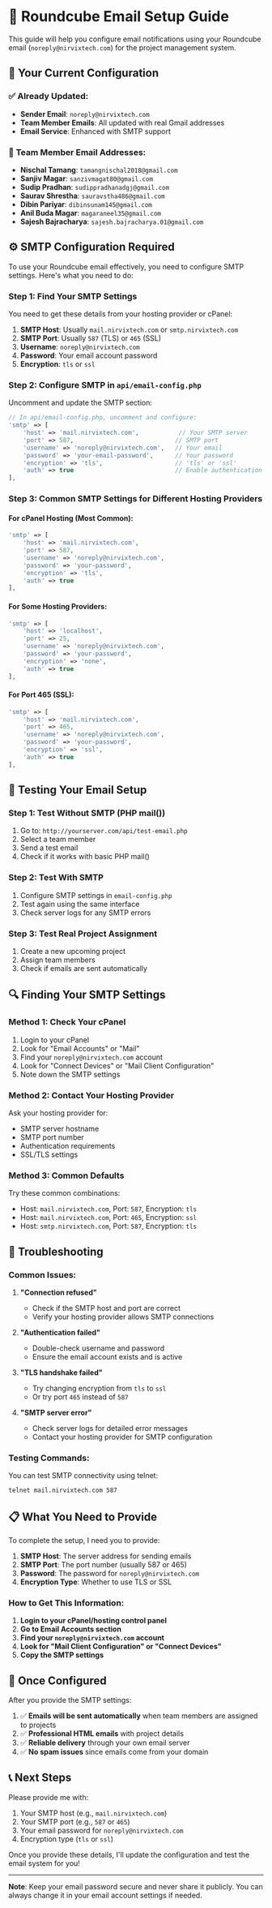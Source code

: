 # 📧 Roundcube Email Setup Guide

This guide will help you configure email notifications using your Roundcube email (`noreply@nirvixtech.com`) for the project management system.

## 🎯 Your Current Configuration

### ✅ **Already Updated:**
- **Sender Email**: `noreply@nirvixtech.com`
- **Team Member Emails**: All updated with real Gmail addresses
- **Email Service**: Enhanced with SMTP support

### 📧 **Team Member Email Addresses:**
- **Nischal Tamang**: `tamangnischal2018@gmail.com`
- **Sanjiv Magar**: `sanzivmagat80@gmail.com`
- **Sudip Pradhan**: `sudippradhanadgj@gmail.com`
- **Saurav Shrestha**: `sauravstha486@gmail.com`
- **Dibin Pariyar**: `dibinsunam145@gmail.com`
- **Anil Buda Magar**: `magaraneel35@gmail.com`
- **Sajesh Bajracharya**: `sajesh.bajracharya.01@gmail.com`

## ⚙️ SMTP Configuration Required

To use your Roundcube email effectively, you need to configure SMTP settings. Here's what you need to do:

### Step 1: Find Your SMTP Settings

You need to get these details from your hosting provider or cPanel:

1. **SMTP Host**: Usually `mail.nirvixtech.com` or `smtp.nirvixtech.com`
2. **SMTP Port**: Usually `587` (TLS) or `465` (SSL)
3. **Username**: `noreply@nirvixtech.com`
4. **Password**: Your email account password
5. **Encryption**: `tls` or `ssl`

### Step 2: Configure SMTP in `api/email-config.php`

Uncomment and update the SMTP section:

```php
// In api/email-config.php, uncomment and configure:
'smtp' => [
    'host' => 'mail.nirvixtech.com',           // Your SMTP server
    'port' => 587,                            // SMTP port
    'username' => 'noreply@nirvixtech.com',   // Your email
    'password' => 'your-email-password',      // Your password
    'encryption' => 'tls',                    // 'tls' or 'ssl'
    'auth' => true                            // Enable authentication
],
```

### Step 3: Common SMTP Settings for Different Hosting Providers

#### For cPanel Hosting (Most Common):
```php
'smtp' => [
    'host' => 'mail.nirvixtech.com',
    'port' => 587,
    'username' => 'noreply@nirvixtech.com',
    'password' => 'your-password',
    'encryption' => 'tls',
    'auth' => true
],
```

#### For Some Hosting Providers:
```php
'smtp' => [
    'host' => 'localhost',
    'port' => 25,
    'username' => 'noreply@nirvixtech.com',
    'password' => 'your-password',
    'encryption' => 'none',
    'auth' => true
],
```

#### For Port 465 (SSL):
```php
'smtp' => [
    'host' => 'mail.nirvixtech.com',
    'port' => 465,
    'username' => 'noreply@nirvixtech.com',
    'password' => 'your-password',
    'encryption' => 'ssl',
    'auth' => true
],
```

## 🧪 Testing Your Email Setup

### Step 1: Test Without SMTP (PHP mail())
1. Go to: `http://yourserver.com/api/test-email.php`
2. Select a team member
3. Send a test email
4. Check if it works with basic PHP mail()

### Step 2: Test With SMTP
1. Configure SMTP settings in `email-config.php`
2. Test again using the same interface
3. Check server logs for any SMTP errors

### Step 3: Test Real Project Assignment
1. Create a new upcoming project
2. Assign team members
3. Check if emails are sent automatically

## 🔍 Finding Your SMTP Settings

### Method 1: Check Your cPanel
1. Login to your cPanel
2. Look for "Email Accounts" or "Mail"
3. Find your `noreply@nirvixtech.com` account
4. Look for "Connect Devices" or "Mail Client Configuration"
5. Note down the SMTP settings

### Method 2: Contact Your Hosting Provider
Ask your hosting provider for:
- SMTP server hostname
- SMTP port number
- Authentication requirements
- SSL/TLS settings

### Method 3: Common Defaults
Try these common combinations:
- Host: `mail.nirvixtech.com`, Port: `587`, Encryption: `tls`
- Host: `mail.nirvixtech.com`, Port: `465`, Encryption: `ssl`
- Host: `smtp.nirvixtech.com`, Port: `587`, Encryption: `tls`

## 🚨 Troubleshooting

### Common Issues:

1. **"Connection refused"**
   - Check if the SMTP host and port are correct
   - Verify your hosting provider allows SMTP connections

2. **"Authentication failed"**
   - Double-check username and password
   - Ensure the email account exists and is active

3. **"TLS handshake failed"**
   - Try changing encryption from `tls` to `ssl`
   - Or try port `465` instead of `587`

4. **"SMTP server error"**
   - Check server logs for detailed error messages
   - Contact your hosting provider for SMTP configuration

### Testing Commands:

You can test SMTP connectivity using telnet:
```bash
telnet mail.nirvixtech.com 587
```

## 📋 What You Need to Provide

To complete the setup, I need you to provide:

1. **SMTP Host**: The server address for sending emails
2. **SMTP Port**: The port number (usually 587 or 465)
3. **Password**: The password for `noreply@nirvixtech.com`
4. **Encryption Type**: Whether to use TLS or SSL

### How to Get This Information:

1. **Login to your cPanel/hosting control panel**
2. **Go to Email Accounts section**
3. **Find your `noreply@nirvixtech.com` account**
4. **Look for "Mail Client Configuration" or "Connect Devices"**
5. **Copy the SMTP settings**

## 🎉 Once Configured

After you provide the SMTP settings:

1. ✅ **Emails will be sent automatically** when team members are assigned to projects
2. ✅ **Professional HTML emails** with project details
3. ✅ **Reliable delivery** through your own email server
4. ✅ **No spam issues** since emails come from your domain

## 📞 Next Steps

Please provide me with:
1. Your SMTP host (e.g., `mail.nirvixtech.com`)
2. Your SMTP port (e.g., `587` or `465`)
3. Your email password for `noreply@nirvixtech.com`
4. Encryption type (`tls` or `ssl`)

Once you provide these details, I'll update the configuration and test the email system for you!

---

**Note**: Keep your email password secure and never share it publicly. You can always change it in your email account settings if needed.
